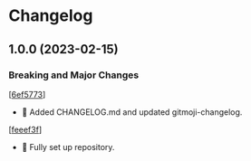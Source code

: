 # Changelog

<a name="1.0.0"></a>
## 1.0.0 (2023-02-15)

### Breaking and Major Changes


 [[6ef5773](https://github.com/The-Parable-Collective/Librarium/commit/6ef5773a3c532dcefaf6fb57089afc341f066ada)]
- 🎉 Added CHANGELOG.md and updated gitmoji-changelog.

 [[feeef3f](https://github.com/The-Parable-Collective/Librarium/commit/feeef3f30c3f622018e4cd0d54c70429c9641741)]
- 🎉 Fully set up repository.




